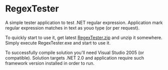 # RegexTester

A simple tester application to test .NET regular expression. Application mark regular expression matches in text as youo type (or per request).

To quickly start to use it, get latest [RegexTester.zip](https://github.com/isindicic/RegexTester/releases/download/v1.0/RegexTester.zip) and unzip it somewhere. 
Simply execute RegexTester.exe and start to use it. 

To successfully compile solution you'll need Visual Studio 2005 (or compatible). Solution targets .NET 2.0 and application require such framework version installed in order to run.


